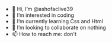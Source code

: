 - 👋 Hi, I’m @ashofaclive39
- 👀 I’m interested in coding
- 🌱 I’m currently learning Css and Html
- 💞️ I’m looking to collaborate on nothing
- 📫 How to reach me: don't

<!---
ashofaclive39/ashofaclive39 is a ✨ special ✨ repository because its `README.md` (this file) appears on your GitHub profile.
You can click the Preview link to take a look at your changes.
--->
